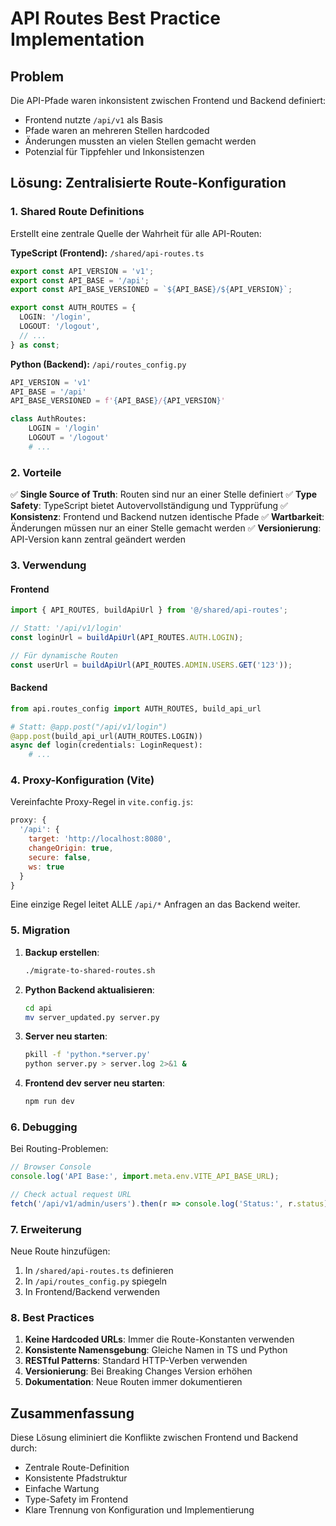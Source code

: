# API Routes Best Practice Implementation

## Problem
Die API-Pfade waren inkonsistent zwischen Frontend und Backend definiert:
- Frontend nutzte `/api/v1` als Basis
- Pfade waren an mehreren Stellen hardcoded
- Änderungen mussten an vielen Stellen gemacht werden
- Potenzial für Tippfehler und Inkonsistenzen

## Lösung: Zentralisierte Route-Konfiguration

### 1. Shared Route Definitions
Erstellt eine zentrale Quelle der Wahrheit für alle API-Routen:

**TypeScript (Frontend):** `/shared/api-routes.ts`
```typescript
export const API_VERSION = 'v1';
export const API_BASE = '/api';
export const API_BASE_VERSIONED = `${API_BASE}/${API_VERSION}`;

export const AUTH_ROUTES = {
  LOGIN: '/login',
  LOGOUT: '/logout',
  // ...
} as const;
```

**Python (Backend):** `/api/routes_config.py`
```python
API_VERSION = 'v1'
API_BASE = '/api'
API_BASE_VERSIONED = f'{API_BASE}/{API_VERSION}'

class AuthRoutes:
    LOGIN = '/login'
    LOGOUT = '/logout'
    # ...
```

### 2. Vorteile

✅ **Single Source of Truth**: Routen sind nur an einer Stelle definiert
✅ **Type Safety**: TypeScript bietet Autovervollständigung und Typprüfung
✅ **Konsistenz**: Frontend und Backend nutzen identische Pfade
✅ **Wartbarkeit**: Änderungen müssen nur an einer Stelle gemacht werden
✅ **Versionierung**: API-Version kann zentral geändert werden

### 3. Verwendung

#### Frontend
```typescript
import { API_ROUTES, buildApiUrl } from '@/shared/api-routes';

// Statt: '/api/v1/login'
const loginUrl = buildApiUrl(API_ROUTES.AUTH.LOGIN);

// Für dynamische Routen
const userUrl = buildApiUrl(API_ROUTES.ADMIN.USERS.GET('123'));
```

#### Backend
```python
from api.routes_config import AUTH_ROUTES, build_api_url

# Statt: @app.post("/api/v1/login")
@app.post(build_api_url(AUTH_ROUTES.LOGIN))
async def login(credentials: LoginRequest):
    # ...
```

### 4. Proxy-Konfiguration (Vite)

Vereinfachte Proxy-Regel in `vite.config.js`:
```javascript
proxy: {
  '/api': {
    target: 'http://localhost:8080',
    changeOrigin: true,
    secure: false,
    ws: true
  }
}
```

Eine einzige Regel leitet ALLE `/api/*` Anfragen an das Backend weiter.

### 5. Migration

1. **Backup erstellen**:
   ```bash
   ./migrate-to-shared-routes.sh
   ```

2. **Python Backend aktualisieren**:
   ```bash
   cd api
   mv server_updated.py server.py
   ```

3. **Server neu starten**:
   ```bash
   pkill -f 'python.*server.py'
   python server.py > server.log 2>&1 &
   ```

4. **Frontend dev server neu starten**:
   ```bash
   npm run dev
   ```

### 6. Debugging

Bei Routing-Problemen:
```javascript
// Browser Console
console.log('API Base:', import.meta.env.VITE_API_BASE_URL);

// Check actual request URL
fetch('/api/v1/admin/users').then(r => console.log('Status:', r.status));
```

### 7. Erweiterung

Neue Route hinzufügen:
1. In `/shared/api-routes.ts` definieren
2. In `/api/routes_config.py` spiegeln
3. In Frontend/Backend verwenden

### 8. Best Practices

1. **Keine Hardcoded URLs**: Immer die Route-Konstanten verwenden
2. **Konsistente Namensgebung**: Gleiche Namen in TS und Python
3. **RESTful Patterns**: Standard HTTP-Verben verwenden
4. **Versionierung**: Bei Breaking Changes Version erhöhen
5. **Dokumentation**: Neue Routen immer dokumentieren

## Zusammenfassung

Diese Lösung eliminiert die Konflikte zwischen Frontend und Backend durch:
- Zentrale Route-Definition
- Konsistente Pfadstruktur
- Einfache Wartung
- Type-Safety im Frontend
- Klare Trennung von Konfiguration und Implementierung